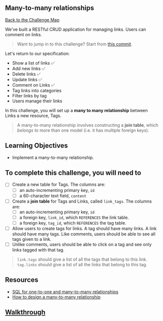 ## Many-to-many relationships

[Back to the Challenge Map](00_challenge_map.md)

We've built a RESTful CRUD application for managing links. Users can comment on links.

> Want to jump in to this challenge? Start from [this commit](https://github.com/sjmog/bookmark_manager/commit/c81305935bf16747f16bb20466d4c75d5e1d667d).

Let's return to our specification:

* Show a list of links :white_check_mark:
* Add new links :white_check_mark:
* Delete links :white_check_mark:
* Update links :white_check_mark:
* Comment on Links :white_check_mark:
* Tag links into categories
* Filter links by tag
* Users manage their links

In this challenge, you will set up a **many to many relationship** between Links a new resource, Tags.

> A many-to-many relationship involves constructing a **join table**, which _belongs to_ more than one model (i.e. it has multiple foreign keys).

## Learning Objectives

* Implement a many-to-many relationship.

## To complete this challenge, you will need to

- [ ] Create a new table for Tags. The columns are:
  - [ ] an auto-incrementing primary key, `id`
  - [ ] a 60-character text field, `content`
- [ ] Create a **join table** for Tags and Links, called `link_tags`. The columns are:
  - [ ] an auto-incrementing primary key, `id`
  - [ ] a foreign key, `link_id`, which `REFERENCES` the link table.
  - [ ] a foreign key, `tag_id`, which `REFERENCES` the tag table.
- [ ] Allow users to create tags for links. A tag should have many links. A link should have many tags. Like comments, users should be able to see all tags given to a link.
- [ ] Unlike comments, users should be able to click on a tag and see only links tagged with that tag.

> `link.tags` should give a list of all the tags that belong to this link.
> `tag.links` should give a list of all the links that belong to this tag.

## Resources

* [SQL for one-to-one and many-to-many relationships](https://stackoverflow.com/questions/7296846/how-to-implement-one-to-one-one-to-many-and-many-to-many-relationships-while-de)
* [How to design a many-to-many relationship](https://dzone.com/articles/how-to-handle-a-many-to-many-relationship-in-datab)

## [Walkthrough](walkthroughs/17.md)
